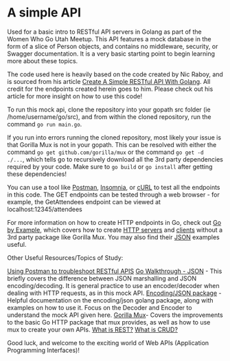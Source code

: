 # A simple API

Used for a basic intro to RESTful API servers in Golang as part of the Women Who Go Utah Meetup. This API features a mock database in the form of a slice of Person objects, and contains no middleware, security, or Swagger documentation. It is a very basic starting point to begin learning more about these topics.

The code used here is heavily based on the code created by Nic Raboy, and is sourced from his article [Create A Simple RESTful API With Golang](https://www.thepolyglotdeveloper.com/2016/07/create-a-simple-restful-api-with-golang/). All credit for the endpoints created herein goes to him. Please check out his article for more insight on how to use this code!

To run this mock api, clone the repository into your gopath src folder (ie /home/username/go/src), and from within the cloned repository, run the command `go run main.go`.

If you run into errors running the cloned repository, most likely your issue is that Gorilla Mux is not in your gopath. This can be resolved with either the command `go get github.com/gorilla/mux` or the command `go get -d ./...`, which tells go to recursively download all the 3rd party dependencies required by your code. Make sure to `go build` or `go install` after getting these dependencies!

You can use a tool like [Postman](www.getpostman.com), [Insomnia](insomnia.rest), or [cURL](curl.haxx.se) to test all the endpoints in this code. The GET endpoints can be tested through a web browser - for example, the GetAttendees endpoint can be viewed at localhost:12345/attendees

For more information on how to create HTTP endpoints in Go, check out [Go by Example](https://gobyexample.com/), which covers how to create [HTTP servers](https://gobyexample.com/http-servers) and [clients](https://gobyexample.com/http-clients) without a 3rd party package like Gorilla Mux. You may also find their [JSON](https://gobyexample.com/json) examples useful. 

Other Useful Resources/Topics of Study:

[Using Postman to troubleshoot RESTful APIS](https://www.thepolyglotdeveloper.com/2015/01/using-postman-troubleshoot-restful-api-requests/)
[Go Walkthrough - JSON](https://medium.com/go-walkthrough/go-walkthrough-encoding-json-package-9681d1d37a8f) - This briefly covers the difference between JSON marshalling and JSON encoding/decoding. It is general practice to use an encoder/decoder when dealing with HTTP requests, as in this mock API.
[Encoding/JSON package](https://golang.org/pkg/encoding/json/) - Helpful documentation on the encoding/json golang package, along with examples on how to use it. Focus on the Decoder and Encoder to understand the mock API given here.
[Gorilla Mux](http://www.gorillatoolkit.org/pkg/mux)- Covers the improvements to the basic Go HTTP package that mux provides, as well as how to use mux to create your own APIs.
[What is REST?](https://www.codecademy.com/articles/what-is-rest)
[What is CRUD?](https://www.codecademy.com/articles/what-is-crud)


Good luck, and welcome to the exciting world of Web APIs (Application Programming Interfaces)!